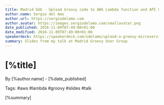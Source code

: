 ```yaml
---
title: Madrid GUG - Upload Groovy code to AWS Lambda function and API Gateway
author.name: Sergio del Amo
author.url: https://sergiodelamo.com
author.avatar: https://images.sergiodelamo.com/smallavatar.png 
date_published: 2016-11-09T07:49:00+01:00
date_modified: 2016-11-09T07:49:00+01:00
speakerdeck: https://speakerdeck.com/sdelamo/upload-a-groovy-microservice-to-aws-lambda-and-api-gateway
summary: Slides from my talk at Madrid Groovy User Group
---
```


# [%title]

By [%author.name] - [%date_published]

Tags: #aws #lambda #groovy #slides #talk

[%summary]

<script async class="speakerdeck-embed" data-id="68e00b847f274adfaa91a4fa54213efa" data-ratio="1.33333333333333" src="//speakerdeck.com/assets/embed.js"></script>